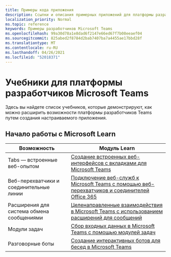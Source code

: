 ```yaml
---
title: Примеры кода приложения
description: Ссылки и описания примерных приложений для платформы разработчиков Microsoft Teams
localization_priority: Normal
ms.topic: reference
keywords: Примеры разработчиков Microsoft Teams
ms.openlocfilehash: 99a30d78a1e8dad6f2147e66ed67f7b08eeaef04
ms.sourcegitcommit: 825abed2f8784d2bab7407ba7a4455ae17bbd28f
ms.translationtype: MT
ms.contentlocale: ru-RU
ms.lasthandoff: 04/26/2021
ms.locfileid: "52018371"
---
```

# <a name="tutorials-for-the-microsoft-teams-developer-platform"></a>Учебники для платформы разработчиков Microsoft Teams

Здесь вы найдете список учебников, которые демонстрируют, как можно расширить возможности платформы разработчиков Teams путем создания настраиваемого приложения.

## <a name="getting-started-with-microsoft-learn"></a>Начало работы с Microsoft Learn

| **Возможность**| **Модуль Learn**|
|--------|-------------|
| Tabs — встроенные веб-опытом  |  [Создание встроенных веб-интерфейсов с вкладками для Microsoft Teams](https://docs.microsoft.com/learn/modules/embedded-web-experiences/) |
| Веб-перехватчики и соединительные линии  |  [Подключение веб-служб к Microsoft Teams с помощью веб-перехватчиков и соединителей Office 365](https://docs.microsoft.com/learn/modules/msteams-webhooks-connectors/) |
|Расширения для система обмена сообщениями  | [Целенаправленные взаимодействия в Microsoft Teams с использованием расширений для сообщений](https://docs.microsoft.com/learn/modules/msteams-messaging-extensions/)  |
| Модули задач |  [Сбор входных данных в Microsoft Teams с помощью модулей задач](https://docs.microsoft.com/learn/modules/msteams-task-modules/) |
| Разговорные боты  | [Создание интерактивных ботов для бесед в Microsoft Teams](https://docs.microsoft.com/learn/modules/msteams-conversation-bots/)  |



